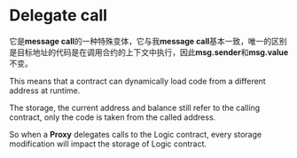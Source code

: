 # Delegate call

它是**message call**的一种特殊变体，它与我**message call**基本一致，唯一的区别是目标地址的代码是在调用合约的上下文中执行，因此**msg.sender**和**msg.value**不变。

This means that a contract can dynamically load code from a different address at runtime. 

The storage, the current address and balance still refer to the calling contract, only the code is taken from the called address. 

So when a **Proxy** delegates calls to the Logic contract, every storage modification will impact the storage of Logic contract.